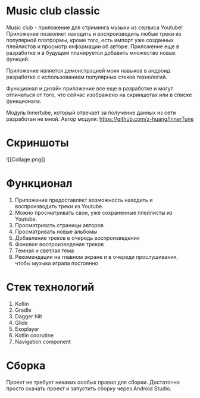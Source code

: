 # Music club classic
Music club - приложение для стриминга музыки из сервиса Youtube! Приложение позволяет находить и воспроизводить любые треки из популярной платформы, кроме того, есть импорт уже созданных плейлистов и просмотр информации об авторе. Приложение еще в разработке и в будущем планируется добавить множество новых функций.

Приложение является демонстрацией моих навыков в андроид разработке с использованием популярных стеков технологий.

Функционал и дизайн приложение все еще в разработке и могут отличаться от того, что сейчас изображено на скриншотах или в списке функционала.

Модуль Innertube, который отвечает за получение данных из сети разработан не мной.
Автор модуля: https://github.com/z-huang/InnerTune
# Скриншоты
![[Collage.png]]
# Функционал
1. Приложение предоставляет возможность находить и воспроизводить треки из Youtube.
2. Можно просматривать свои, уже сохраненные плейлисты из Youtube.
3. Просматривать страницы авторов
4. Просматривать новые альбомы
5. Добавление треков в очередь воспроизведения
6. Фоновое воспроизведение треков
7. Темная и светлая тема
8. Рекомендации на главном экране и в очереди прослушивания, чтобы музыка играла постоянно
# Стек технологий
1. Kotlin
2. Gradle
3. Dagger hilt
4. Glide
5. Exoplayer
6. Kotlin coorutine
7. Navigation component
# Сборка
Проект не требует никаких особых правил для сборки. Достаточно просто скачать проект и запустить сборку через Android Studio.
